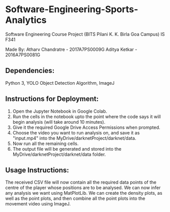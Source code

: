 # Software-Engineering-Sports-Analytics

Software Engineering Course Project (BITS Pilani K. K. Birla Goa Campus) IS F341

Made By:
Atharv Chandratre - 2017A7PS0009G
Aditya Ketkar - 2016A7PS0081G

## Dependencies:

Python 3, YOLO Object Detection Algorithm, ImageJ

## Instructions for Deployment:

1. Open the Jupyter Notebook in Google Colab.
1. Run the cells in the notebook upto the point where the code says it will begin analysis (will take around 10 minutes).
1. Give it the required Google Drive Access Permissions when prompted.
1. Choose the video you want to run analysis on, and save it as "input.mp4" into the MyDrive/darknetProject/darknet/data.
1. Now run all the remaining cells.
1. The output file will be generated and stored into the MyDrive/darknetProject/darknet/data folder.


## Usage Instructions:
The received CSV file will now contain all the required data points of the centre of the player whose positions are to be analysed. We can now infer any analysis we want using MatPlotLib.
We can create the density plots, as well as the point plots, and then combine all the point plots into the movement video using ImageJ.
